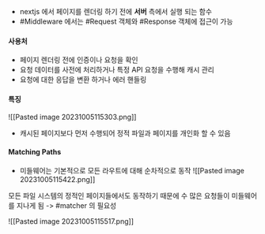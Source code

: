 
- nextjs 에서 페이지를 렌더링 하기 전에 **서버** 측에서 실행 되는 함수
- #Middleware 에서는 #Request 객체와 #Response 객체에 접근이 가능

#### 사용처
- 페이지 렌더링 전에 인증이나 요청을 확인
- 요청 데이터를 사전에 처리하거나 특정 API 요청을 수행해 캐시 관리
- 요청에 대한 응답을 변환 하거나 에러 핸들링

#### 특징
![[Pasted image 20231005115303.png]]
- 캐시된 페이지보다 먼저 수행되어 정적 파일과 페이지를 개인화 할 수 있음

#### **Matching Paths**

- 미들웨어는 기본적으로 모든 라우트에 대해 순차적으로 동작
![[Pasted image 20231005115422.png]]

모든 파일 시스템의 정적인 페이지들에서도 동작하기 때문에 수 많은 요청들이 미들웨어를 지나게 됨 -> #matcher 의 필요성

![[Pasted image 20231005115517.png]]

